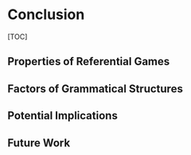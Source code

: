 # Conclusion

[TOC]

## Properties of Referential Games

## Factors of Grammatical Structures

## Potential Implications



## Future Work

